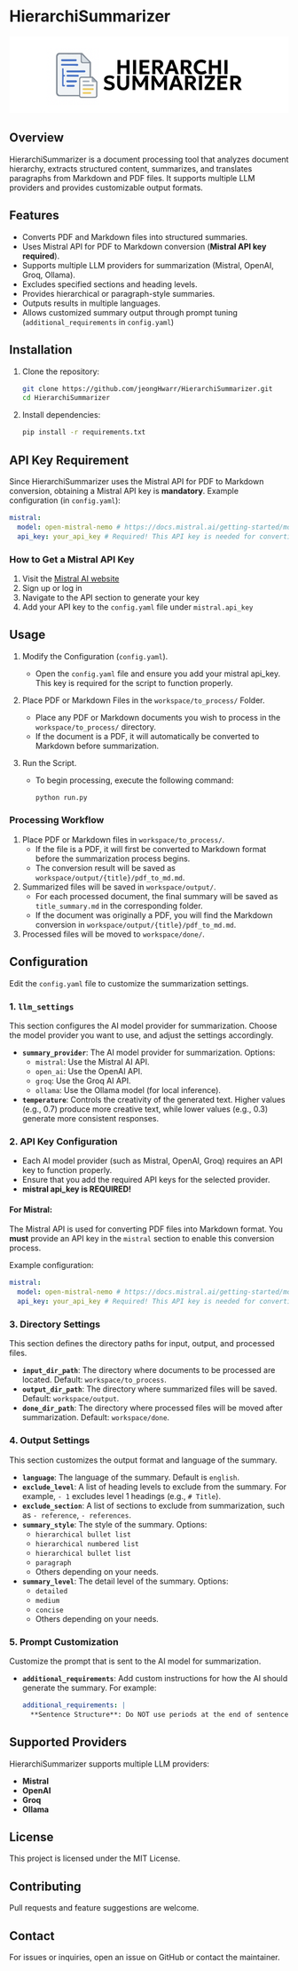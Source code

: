# HierarchiSummarizer
![logo](asset/logo.png)

## Overview
HierarchiSummarizer is a document processing tool that analyzes document hierarchy, extracts structured content, summarizes, and translates paragraphs from Markdown and PDF files. It supports multiple LLM providers and provides customizable output formats.

## Features
- Converts PDF and Markdown files into structured summaries.
- Uses Mistral API for PDF to Markdown conversion (**Mistral API key required**).
- Supports multiple LLM providers for summarization (Mistral, OpenAI, Groq, Ollama).
- Excludes specified sections and heading levels.
- Provides hierarchical or paragraph-style summaries.
- Outputs results in multiple languages.
- Allows customized summary output through prompt tuning (`additional_requirements` in `config.yaml`)

## Installation

1. Clone the repository:
   ```bash
   git clone https://github.com/jeongHwarr/HierarchiSummarizer.git
   cd HierarchiSummarizer
   ```
2. Install dependencies:
   ```bash
   pip install -r requirements.txt
   ```

## API Key Requirement
Since HierarchiSummarizer uses the Mistral API for PDF to Markdown conversion, obtaining a Mistral API key is **mandatory**.
Example configuration (in `config.yaml`):
```yaml
mistral:
  model: open-mistral-nemo # https://docs.mistral.ai/getting-started/models/models_overview/
  api_key: your_api_key # Required! This API key is needed for converting PDFs to Markdown.
```

### How to Get a Mistral API Key
1. Visit the [Mistral AI website](https://docs.mistral.ai/getting-started/)
2. Sign up or log in
3. Navigate to the API section to generate your key
4. Add your API key to the `config.yaml` file under `mistral.api_key`

## Usage
1. Modify the Configuration (`config.yaml`).
   - Open the `config.yaml` file and ensure you add your mistral api_key. This key is required for the script to function properly.

2. Place PDF or Markdown Files in the `workspace/to_process/` Folder.
   - Place any PDF or Markdown documents you wish to process in the `workspace/to_process/` directory.
   - If the document is a PDF, it will automatically be converted to Markdown before summarization.

3. Run the Script.
   - To begin processing, execute the following command:
     ```bash
     python run.py
     ```
  
### Processing Workflow
1. Place PDF or Markdown files in `workspace/to_process/`.
    - If the file is a PDF, it will first be converted to Markdown format before the summarization process begins.
    - The conversion result will be saved as `workspace/output/{title}/pdf_to_md.md`.
2. Summarized files will be saved in `workspace/output/`.
    - For each processed document, the final summary will be saved as `title_summary.md` in the corresponding folder.
    - If the document was originally a PDF, you will find the Markdown conversion in `workspace/output/{title}/pdf_to_md.md`.
3. Processed files will be moved to `workspace/done/`.

## Configuration
Edit the `config.yaml` file to customize the summarization settings.

### 1. **`llm_settings`**
This section configures the AI model provider for summarization. Choose the model provider you want to use, and adjust the settings accordingly.

- **`summary_provider`**: The AI model provider for summarization. Options:
    - `mistral`: Use the Mistral AI API.
    - `open_ai`: Use the OpenAI API.
    - `groq`: Use the Groq AI API.
    - `ollama`: Use the Ollama model (for local inference).
- **`temperature`**: Controls the creativity of the generated text. Higher values (e.g., 0.7) produce more creative text, while lower values (e.g., 0.3) generate more consistent responses.

### 2. **API Key Configuration**
- Each AI model provider (such as Mistral, OpenAI, Groq) requires an API key to function properly.
- Ensure that you add the required API keys for the selected provider.
- **mistral api_key is REQUIRED!**

#### For Mistral:
The Mistral API is used for converting PDF files into Markdown format. You **must** provide an API key in the `mistral` section to enable this conversion process.

Example configuration:
```yaml
mistral:
  model: open-mistral-nemo # https://docs.mistral.ai/getting-started/models/models_overview/
  api_key: your_api_key # Required! This API key is needed for converting PDFs to Markdown.
```

### 3. **Directory Settings**
This section defines the directory paths for input, output, and processed files.

- **`input_dir_path`**: The directory where documents to be processed are located. Default: `workspace/to_process`.
- **`output_dir_path`**: The directory where summarized files will be saved. Default: `workspace/output`.
- **`done_dir_path`**: The directory where processed files will be moved after summarization. Default: `workspace/done`.

### 4. **Output Settings**
This section customizes the output format and language of the summary.

- **`language`**: The language of the summary. Default is `english`.
- **`exclude_level`**: A list of heading levels to exclude from the summary. For example, `- 1` excludes level 1 headings (e.g., `# Title`).
- **`exclude_section`**: A list of sections to exclude from summarization, such as `- reference`, `- references`.
- **`summary_style`**: The style of the summary. Options:
    - `hierarchical bullet list`
    - `hierarchical numbered list`
    - `hierarchical bullet list`
    - `paragraph`
    - Others depending on your needs.
- **`summary_level`**: The detail level of the summary. Options:
    - `detailed`
    - `medium`
    - `concise`
    - Others depending on your needs.

### 5. **Prompt Customization**
Customize the prompt that is sent to the AI model for summarization.

- **`additional_requirements`**: Add custom instructions for how the AI should generate the summary. For example:
  ```yaml
  additional_requirements: |
    **Sentence Structure**: Do NOT use periods at the end of sentences.


## Supported Providers
HierarchiSummarizer supports multiple LLM providers:
- **Mistral** 
- **OpenAI** 
- **Groq** 
- **Ollama**

## License
This project is licensed under the MIT License.

## Contributing
Pull requests and feature suggestions are welcome.

## Contact
For issues or inquiries, open an issue on GitHub or contact the maintainer.

